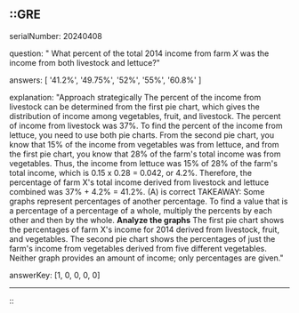 ::GRE
---

serialNumber: 20240408

question: " What percent of the total 2014 income from farm <i>X</i> was the income from both livestock and lettuce?"

answers: [
  '41.2%',
  '49.75%',
  '52%',
  '55%',
  '60.8%'
]

explanation: "Approach strategically The percent of the income from livestock can be determined from the first pie chart, which gives the distribution of income among vegetables, fruit, and livestock. The percent of income from livestock was 37%. To find the percent of the income from lettuce, you need to use both pie charts. From the second pie chart, you know that 15% of the income from vegetables was from lettuce, and from the first pie chart, you know that 28% of the farm's total income was from vegetables. Thus, the income from lettuce was 15% of 28% of the farm's total income, which is 0.15 x 0.28 = 0.042, or 4.2%. Therefore, the percentage of farm X's total income derived from livestock and lettuce combined was 37% + 4.2% = 41.2%. (A) is correct TAKEAWAY: Some graphs represent percentages of another percentage. To find a value that is a percentage of a percentage of a whole, multiply the percents by each other and then by the whole. <strong>Analyze the graphs</strong> The first pie chart shows the percentages of farm X's income for 2014 derived from livestock, fruit, and vegetables. The second pie chart shows the percentages of just the farm's income from vegetables derived from five different vegetables. Neither graph provides an amount of income; only percentages are given."

answerKey: [1, 0, 0, 0, 0]

---
::